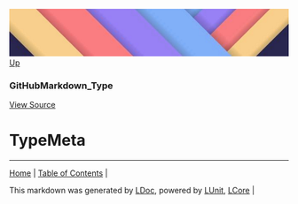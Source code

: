![](../Content/LDoc-banner-small.png "")
[Up](GitHubMarkdown_Type.md)
### GitHubMarkdown_Type
[View Source](../Markdown/GitHubMarkdown_Type.cs)
# TypeMeta


---

[Home](../../README.md) | [Table of Contents](../../TableOfContents.md) | 


This markdown was generated by [LDoc](https://github.com/CodeSingularity/LDoc), powered by [LUnit](https://github.com/CodeSingularity/LUnit), [LCore](https://github.com/CodeSingularity/LCore) | 

